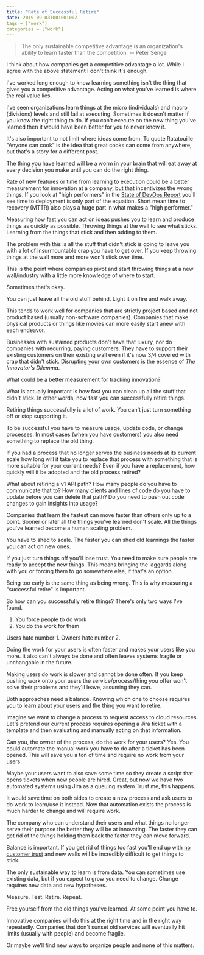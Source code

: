 ```yaml
---
title: "Rate of Successful Retire"
date: 2019-09-03T00:00:00Z
tags = ["work"]
categories = ["work"]
---
```


> The only sustainable competitive advantage is an organization's ability to learn faster than the competition.
-- Peter Senge

I think about how companies get a competitive advantage a lot.
While I agree with the above statement I don't think it's enough.

I've worked long enough to know learning something isn't the thing that gives you a competitive advantage.
Acting on what you've learned is where the real value lies.

I've seen organizations learn things at the micro (individuals) and macro (divisions) levels and still fail at executing.
Sometimes it doesn't matter if you know the right thing to do.
If you can't execute on the new thing you've learned then it would have been better for you to never know it.

It's also important to not limit where ideas come from.
To quote Ratatouille "Anyone can cook" is the idea that great cooks can come from anywhere, but that's a story for a different post.

The thing you have learned will be a worm in your brain that will eat away at every decision you make until you can do the right thing.

Rate of new features or time from learning to execution could be a better measurement for innovation at a company, but that incentivizes the wrong things.
If you look at "high performers" in the [State of DevOps Report](https://cloud.google.com/devops/) you'll see time to deployment is only part of the equation.
Short mean time to recovery (MTTR) also plays a huge part in what makes a "high performer."

Measuring how fast you can act on ideas pushes you to learn and produce things as quickly as possible.
Throwing things at the wall to see what sticks.
Learning from the things that stick and then adding to them.

The problem with this is all the stuff that didn't stick is going to leave you with a lot of insurmountable crap you have to get over.
If you keep throwing things at the wall more and more won't stick over time.

This is the point where companies pivot and start throwing things at a new wall/industry with a little more knowledge of where to start.

Sometimes that's okay.

You can just leave all the old stuff behind.
Light it on fire and walk away.

This tends to work well for companies that are strictly project based and not product based (usually non-software companies).
Companies that make physical products or things like movies can more easily start anew with each endeavor.

Businesses with sustained products don't have that luxury, nor do companies with recurring, paying customers.
They have to support their existing customers on their existing wall even if it's now 3/4 covered with crap that didn't stick.
Disrupting your own customers is the essence of *The Innovator's Dilemma*.

What could be a better measurement for tracking innovation?

What is actually important is how fast you can clean up all the stuff that didn't stick.
In other words, how fast you can successfully retire things.

Retiring things successfully is a lot of work.
You can't just turn something off or stop supporting it.

To be successful you have to measure usage, update code, or change processes.
In most cases (when you have customers) you also need something to replace the old thing.

If you had a process that no longer serves the business needs at its current scale how long will it take you to replace that process with something that is more suitable for your current needs?
Even if you have a replacement, how quickly will it be adopted and the old process retired?

What about retiring a v1 API path?
How many people do you have to communicate that to?
How many clients and lines of code do you have to update before you can delete that path?
Do you need to push out code changes to gain insights into usage?

Companies that learn the fastest can move faster than others only up to a point.
Sooner or later all the things you've learned don't scale.
All the things you've learned become a human scaling problem.

You have to shed to scale.
The faster you can shed old learnings the faster you can act on new ones.

If you just turn things off you'll lose trust.
You need to make sure people are ready to accept the new things.
This means bringing the laggards along with you or forcing them to go somewhere else, if that's an option.

Being too early is the same thing as being wrong.
This is why measuring a "successful retire" is important.

So how can you successfully retire things?
There's only two ways I've found.

1. You force people to do work
2. You do the work for them

Users hate number 1.
Owners hate number 2.

Doing the work for your users is often faster and makes your users like you more.
It also can't always be done and often leaves systems fragile or unchangable in the future.

Making users do work is slower and cannot be done often.
If you keep pushing work onto your users the service/process/thing you offer won't solve their problems and they'll leave, assuming they can.

Both approaches need a balance.
Knowing which one to choose requires you to learn about your users and the thing you want to retire.

Imagine we want to change a process to request access to cloud resources.
Let's pretend our current process requires opening a Jira ticket with a template and then evaluating and manually acting on that information.

Can you, the owner of the process, do the work for your users?
Yes.
You could automate the manual work you have to do after a ticket has been opened.
This will save you a ton of time and require no work from your users.

Maybe your users want to also save some time so they create a script that opens tickets when new people are hired.
Great, but now we have two automated systems using Jira as a queuing system
Trust me, this happens.

It would save time on both sides to create a new process and ask users to do work to learn/use it instead.
Now that automation exists the process is much harder to change and will require work.

The company who can understand their users and what things no longer serve their purpose the better they will be at innovating.
The faster they can get rid of the things holding them back the faster they can move forward.

Balance is important.
If you get rid of things too fast you'll end up with [no customer trust](https://killedbygoogle.com) and new walls will be incredibly difficult to get things to stick.

The only sustainable way to learn is from data.
You can sometimes use existing data, but if you expect to grow you need to change.
Change requires new data and new hypotheses.

Measure.
Test.
Retire.
Repeat.

Free yourself from the old things you've learned.
At some point you have to.

Innovative companies will do this at the right time and in the right way repeatedly.
Companies that don't sunset old services will eventually hit limits (usually with people) and become fragile.

Or maybe we'll find new ways to organize people and none of this matters.
